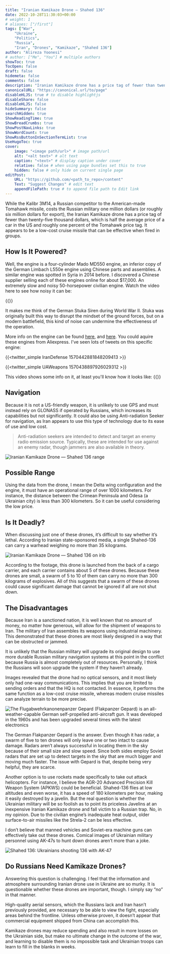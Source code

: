 ```yaml
---
title: "Iranian Kamikaze Drone — Shahed 136"
date: 2022-10-28T11:30:03+00:00
# weight: 1
# aliases: ["/first"]
tags: ["War",
    "Ukraine",
    "Politics",
    "Russia",
    "Iran", "Drones", "Kamikaze", "Shahed 136"]
author: "Alireza Yoonesi"
# author: ["Me", "You"] # multiple authors
showToc: true
TocOpen: false
draft: false
hidemeta: false
comments: false
description: "Iranian Kamikaze drone has a price tag of fewer than twenty-five thousand dollars, which is half the average price of a car in the US and roughly one percent of the Tomahawk price tag. It appears to be a low-cost cruise missile that can be effective when fired in groups. How does it work? How can it be destroyed?"
canonicalURL: "https://canonical.url/to/page"
disableHLJS: true # to disable highlightjs
disableShare: false
disableHLJS: false
hideSummary: false
searchHidden: true
ShowReadingTime: true
ShowBreadCrumbs: true
ShowPostNavLinks: true
ShowWordCount: true
ShowRssButtonInSectionTermList: true
UseHugoToc: true
cover:
    image: "<image path/url>" # image path/url
    alt: "<alt text>" # alt text
    caption: "<text>" # display caption under cover
    relative: false # when using page bundles set this to true
    hidden: false # only hide on current single page
editPost:
    URL: "https://github.com/<path_to_repo>/content"
    Text: "Suggest Changes" # edit text
    appendFilePath: true # to append file path to Edit link
---
```



While the Kalibr 3M14, a Russian competitor to the American-made Tomahawk missile, costs the Russian military one million dollars (or roughly six million dollars for export), the Iranian Kamikaze drone has a price tag of fewer than twenty-five thousand dollars, which is half the average price of a car in the US and roughly one percent of the Tomahawk price tag. It appears to be a low-cost cruise missile that can be effective when fired in groups.


## How Is It Powered?
Well, the engine is a four-cylinder Mado MD550 engine, an inferior copy of the German Limbach L550e engine using Chinese parts and assemblies. A similar engine was spotted in Syria in 2014 before. I discovered a Chinese supplier selling each of these engines online for about $17,000. An extremely slow and noisy 50-horsepower civilian engine. Watch the video here to see how noisy it can be:

{{<youtube nmCV2nfzaVE>}}


It makes me think of the German Stuka Siren during World War II. Stuka was originally built this way to disrupt the mindset of the ground forces, but on a modern battlefield, this kind of noise can undermine the effectiveness of the operation.

More info on the engine can be found [here](http://www.uavstar.com/Products/Engine/Engine_e.htm#:~:text=crankshafts%2C%20Exhaust%20stacks-,MD550,-Four%20cylinder%2C%20horizontally), and [here](https://www.militarydrones.org.cn/md-550-engine-price-p00583p1.html). You could aquire these engines from Aliexpress. I've seen lots of tweets on this specific engine:

{{<twitter_simple IranDefense 1570442881848209413 >}}

{{<twitter_simple UAWeapons 1570438897926029312 >}}

This video shows some info on it, at least you'll know how it looks like:
{{<youtube LyoW39UIceE >}}

## Navigation
Because it is not a US-friendly weapon, it is unlikely to use GPS and must instead rely on GLONASS if operated by Russians, which increases its capabilities but not significantly. It could also be using Anti-radiation Seeker for navigation, as Iran appears to use this type of technology due to its ease of use and low cost.

> Anti-radiation seekers are intended to detect and target an enemy radio emission source. Typically, these are intended for use against an enemy radar, though jammers are also available in theory.

![Iranian Kamikaze Drone — Shahed 136 range](range.jpg "Shahed 136 range")

## Possible Range
Using the data from the drone, I mean the Delta wing configuration and the engine, it must have an operational range of over 1000 kilometers. For instance, the distance between the Crimean Peninsula and Odesa (a Ukrainian city) is less than 300 kilometers. So it can be useful considering the low price.

## Is It Deadly?
When discussing just one of these drones, it’s difficult to say whether it’s lethal. According to Iranian state-sponsored media, a single Shahed-136 can carry a warhead weighing no more than 35 kilograms.

![Iranian Kamikaze Drone — Shahed 136 on irib](irib.webp "Shahed 136 irib")

According to the footage, this drone is launched from the back of a cargo carrier, and each carrier contains about 5 of these drones. Because these drones are small, a swarm of 5 to 10 of them can carry no more than 300 kilograms of explosives. All of this suggests that a swarm of these drones could cause significant damage that cannot be ignored if all are not shut down.

## The Disadvantages
Because Iran is a sanctioned nation, it is well known that no amount of money, no matter how generous, will allow for the shipment of weapons to Iran. The military of Iran assembles its weapons using industrial machinery. This demonstrated that these drones are most likely designed in a way that can be obstructed or jammed.

It is unlikely that the Russian military will upgrade its original design to use more durable Russian military navigation systems at this point in the conflict because Russia is almost completely out of resources. Personally, I think the Russians will soon upgrade the system if they haven’t already.

Images revealed that the drone had no optical sensors, and it most likely only had one-way communications. This implies that you are limited to sending orders and that the HQ is not contacted. In essence, it performs the same function as a low-cost cruise missile, whereas modern cruise missiles can analyze terrain to be more precise.

![The Flugabwehrkanonenpanzer Gepard (Flakpanzer Gepard) is an all-weather-capable German self-propelled anti-aircraft gun. It was developed in the 1960s and has been upgraded several times with the latest electronics](Gepard.webp "Flakpanzer Gepard")

The German Flakpanzer Gepard is the answer. Even though it has radar, a swarm of five to ten drones will only leave one or two intact to cause damage. Radars aren’t always successful in locating them in the sky because of their small size and slow speed. Since both sides employ Soviet radars that are set up to detect targets in the sky that are much bigger and moving much faster. The issue with Gepard is that, despite being very helpful, they are scarce.

Another option is to use rockets made specifically to take out attack helicopters. For instance, I believe the AGR-20 Advanced Precision Kill Weapon System (APKWS) could be beneficial. Shahed-136 flies at low altitudes and even worse, it has a speed of 180 kilometers per hour, making it easily destroyed by a javelin. But the real question is whether the Ukrainian military will be so foolish as to point its priceless Javelins at an inexpensive Iranian Kamikaze drone and fall victim to a Russian trap. No, in my opinion. Due to the civilian engine’s inadequate heat output, older surface-to-air missiles like the Strela-2 can be less effective.

I don’t believe that manned vehicles and Soviet-era machine guns can effectively take out these drones. Comical images of Ukrainian military personnel using AK-47s to hunt down drones aren’t more than a joke.

![Shahed 136: Ukrainians shooting 136 with AK-47](0*ptqzjsd57SEAkTfr.webp "Ukrainians shooting 136 with AK-47")

## Do Russians Need Kamikaze Drones?
Answering this question is challenging. I feel that the information and atmosphere surrounding Iranian drone use in Ukraine are so murky. It is questionable whether these drones are important, though. I simply say “no” in that manner.

High-quality aerial sensors, which the Russians lack and Iran hasn’t previously provided, are necessary to be able to view the fight, especially areas behind the frontline. Unless otherwise proven, it doesn’t appear that commercial equipment shipped from China can accomplish this.

Kamikaze drones may reduce spending and also result in more losses on the Ukrainian side, but make no ultimate change in the outcome of the war, and learning to disable them is no impossible task and Ukrainian troops can learn to fill in the blanks in weeks.